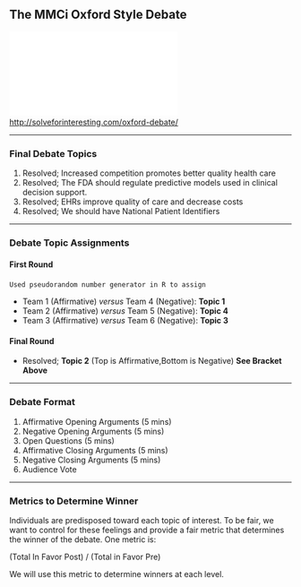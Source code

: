 ## The MMCi Oxford Style Debate
![bracket](debateAssets/sixteambracket.pdf)
http://solveforinteresting.com/oxford-debate/

___
### Final Debate Topics
1. Resolved; Increased competition promotes better quality health care
2. Resolved; The FDA should regulate predictive models used in clinical decision support.
3. Resolved; EHRs improve quality of care and decrease costs
4. Resolved; We should have National Patient Identifiers

___
### Debate Topic Assignments
#### First Round
```Used pseudorandom number generator in R to assign```

* Team 1 (Affirmative) *versus* Team 4 (Negative): **Topic 1**
* Team 2 (Affirmative) *versus* Team 5 (Negative): **Topic 4**
* Team 3 (Affirmative) *versus* Team 6 (Negative): **Topic 3**

#### Final Round
* Resolved; **Topic 2**
(Top is Affirmative,Bottom is Negative) **See Bracket Above**

___
### Debate Format
1. Affirmative Opening Arguments (5 mins)
1. Negative Opening Arguments (5 mins)
1. Open Questions (5 mins)
1. Affirmative Closing Arguments (5 mins)
1. Negative Closing Arguments (5 mins)
1. Audience Vote
___
### Metrics to Determine Winner
Individuals are predisposed toward each topic of interest. To be fair, we want to control for these
feelings and provide a fair metric that determines the winner of the debate. One metric is:

(Total In Favor Post) / (Total in Favor Pre)

We will use this metric to determine winners at each level.

